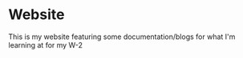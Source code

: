 # Website 

This is my website featuring some documentation/blogs for what I'm learning at for my W-2
